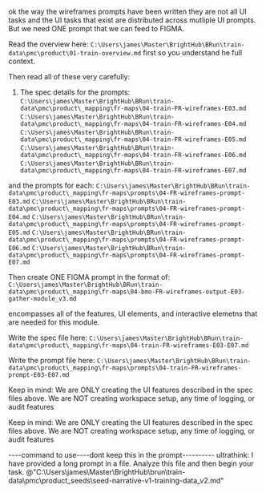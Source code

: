 ok the way the wireframes prompts have been written they are not all UI tasks and the UI tasks that exist are distributed across mutliple UI prompts. But we need ONE prompt that we can feed to FIGMA.

Read the overview here: `C:\Users\james\Master\BrightHub\BRun\train-data\pmc\product\01-train-overview.md` first so you understand he full context.

Then read all of these very carefully:
1. The spec details for the prompts:
`C:\Users\james\Master\BrightHub\BRun\train-data\pmc\product\_mapping\fr-maps\04-train-FR-wireframes-E03.md`
`C:\Users\james\Master\BrightHub\BRun\train-data\pmc\product\_mapping\fr-maps\04-train-FR-wireframes-E04.md`
`C:\Users\james\Master\BrightHub\BRun\train-data\pmc\product\_mapping\fr-maps\04-train-FR-wireframes-E05.md`
`C:\Users\james\Master\BrightHub\BRun\train-data\pmc\product\_mapping\fr-maps\04-train-FR-wireframes-E06.md`
`C:\Users\james\Master\BrightHub\BRun\train-data\pmc\product\_mapping\fr-maps\04-train-FR-wireframes-E07.md`

and the prompts for each:
`C:\Users\james\Master\BrightHub\BRun\train-data\pmc\product\_mapping\fr-maps\prompts\04-FR-wireframes-prompt-E03.md`
`C:\Users\james\Master\BrightHub\BRun\train-data\pmc\product\_mapping\fr-maps\prompts\04-FR-wireframes-prompt-E04.md`
`C:\Users\james\Master\BrightHub\BRun\train-data\pmc\product\_mapping\fr-maps\prompts\04-FR-wireframes-prompt-E05.md`
`C:\Users\james\Master\BrightHub\BRun\train-data\pmc\product\_mapping\fr-maps\prompts\04-FR-wireframes-prompt-E06.md`
`C:\Users\james\Master\BrightHub\BRun\train-data\pmc\product\_mapping\fr-maps\prompts\04-FR-wireframes-prompt-E07.md`

Then create ONE FIGMA prompt in the format of: 
`C:\Users\james\Master\BrightHub\BRun\train-data\pmc\product\_mapping\fr-maps\04-bmo-FR-wireframes-output-E03-gather-module_v3.md`

encompasses all of the features, UI elements, and interactive elemetns that are needed for this module. 

Write the spec file here: `C:\Users\james\Master\BrightHub\BRun\train-data\pmc\product\_mapping\fr-maps\04-train-FR-wireframes-E03-E07.md`

Write the prompt file here: `C:\Users\james\Master\BrightHub\BRun\train-data\pmc\product\_mapping\fr-maps\prompts\04-train-FR-wireframes-prompt-E03-E07.md`

Keep in mind:
We are ONLY creating the UI features described in the spec files above. We are NOT creating workspace setup, any time of logging, or audit features

Keep in mind:
We are ONLY creating the UI features described in the spec files above. We are NOT creating workspace setup, any time of logging, or audit features

----command to use----dont keep this in the prompt----------
ultrathink: I have provided a long prompt in a file. Analyze this file and then begin your task. @"C:\Users\james\Master\BrightHub\brun\train-data\pmc\product\_seeds\seed-narrative-v1-training-data_v2.md"
